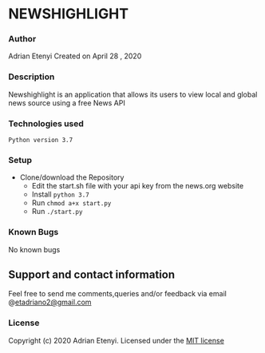 # NEWSHIGHLIGHT

### Author

Adrian Etenyi
Created on April 28 , 2020

### Description

Newshighlight is an application that allows its users to view local and global news source using a free News API 


### Technologies used

`Python version 3.7 `


### Setup
 - Clone/download the Repository
    - Edit the start.sh file with your api key from the news.org website
    - Install `python 3.7`
    - Run `chmod a+x start.py`
    - Run `./start.py`


### Known Bugs
No known bugs


## Support and contact information
Feel free to send me comments,queries and/or feedback via email @etadriano2@gmail.com
### License
Copyright (c) 2020 Adrian Etenyi.
Licensed under the [MIT license](LICENSE)

